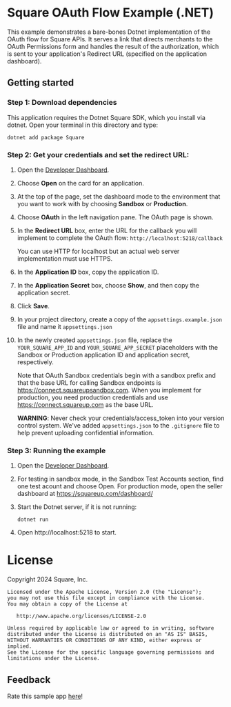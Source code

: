 # Square OAuth Flow Example (.NET)

This example demonstrates a bare-bones Dotnet implementation of the OAuth flow for Square APIs. It serves a link that directs merchants to the OAuth Permissions form and handles the result of the authorization, which is sent to your application's Redirect URL (specified on the application dashboard).

## Getting started

### Step 1: Download dependencies

This application requires the Dotnet Square SDK, which you install via dotnet. Open your terminal in this directory and type:

```
dotnet add package Square
```

### Step 2: Get your credentials and set the redirect URL:

1. Open the [Developer Dashboard](https://developer.squareup.com/apps).
1. Choose **Open** on the card for an application.
1. At the top of the page, set the dashboard mode to the environment that you want to work with by choosing **Sandbox** or **Production**.
1. Choose **OAuth** in the left navigation pane. The OAuth page is shown.
1. In the **Redirect URL** box, enter the URL for the callback you will implement to complete the OAuth flow:
   `http://localhost:5218/callback`

   You can use HTTP for localhost but an actual web server implementation must use HTTPS.

1. In the **Application ID** box, copy the application ID.
1. In the **Application Secret** box, choose **Show**, and then copy the application secret.
1. Click **Save**.
1. In your project directory, create a copy of the `appsettings.example.json` file and name it `appsettings.json`
1. In the newly created `appsettings.json` file, replace the `YOUR_SQUARE_APP_ID` and `YOUR_SQUARE_APP_SECRET` placeholders with the Sandbox or Production application ID and application secret, respectively.

   Note that OAuth Sandbox credentials begin with a sandbox prefix and that the base URL for calling Sandbox endpoints is https://connect.squareupsandbox.com. When you implement for production, you need production credentials and use https://connect.squareup.com as the base URL.

   **WARNING**: Never check your credentials/access_token into your version control system. We've added `appsettings.json` to the `.gitignore` file to help prevent uploading confidential information.

### Step 3: Running the example

1. Open the [Developer Dashboard](https://developer.squareup.com/apps).

1. For testing in sandbox mode, in the Sandbox Test Accounts section, find one test acount and choose Open. For production mode, open the seller dashboard at https://squareup.com/dashboard/

1. Start the Dotnet server, if it is not running:

   ```
   dotnet run
   ```

1. Open http://localhost:5218 to start.

# License

Copyright 2024 Square, Inc.
​

```
Licensed under the Apache License, Version 2.0 (the "License");
you may not use this file except in compliance with the License.
You may obtain a copy of the License at
​
   http://www.apache.org/licenses/LICENSE-2.0
​
Unless required by applicable law or agreed to in writing, software
distributed under the License is distributed on an "AS IS" BASIS,
WITHOUT WARRANTIES OR CONDITIONS OF ANY KIND, either express or implied.
See the License for the specific language governing permissions and
limitations under the License.
```

## Feedback

Rate this sample app [here](https://delighted.com/t/Z1xmKSqy)!
